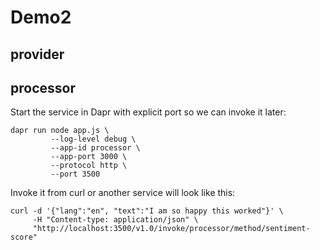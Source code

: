 # Demo2


## provider 


## processor

Start the service in Dapr with explicit port so we can invoke it later:

```shell
dapr run node app.js \
         --log-level debug \
         --app-id processor \
         --app-port 3000 \
         --protocol http \
         --port 3500
```

Invoke it from curl or another service will look like this:

```shell
curl -d '{"lang":"en", "text":"I am so happy this worked"}' \
     -H "Content-type: application/json" \
     "http://localhost:3500/v1.0/invoke/processor/method/sentiment-score"
```

